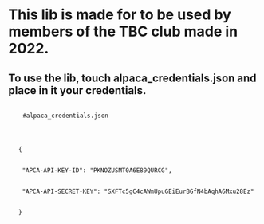 # This lib is made for to be used by members of the TBC club made in 2022.

## To use the lib, touch alpaca_credentials.json and place in it your credentials.

<code>
    #alpaca_credentials.json
    <ul style="list-style: none;"> 
        <li>{</li>
            <li>&emsp;"APCA-API-KEY-ID": "PKNOZUSMT0A6E89QURCG",</li>
            <li>&emsp;"APCA-API-SECRET-KEY": "SXFTc5gC4cAWmUpuGEiEurBGfN4bAqhA6Mxu28Ez"</li>
        <li>}</li>
    </ul>
</code>